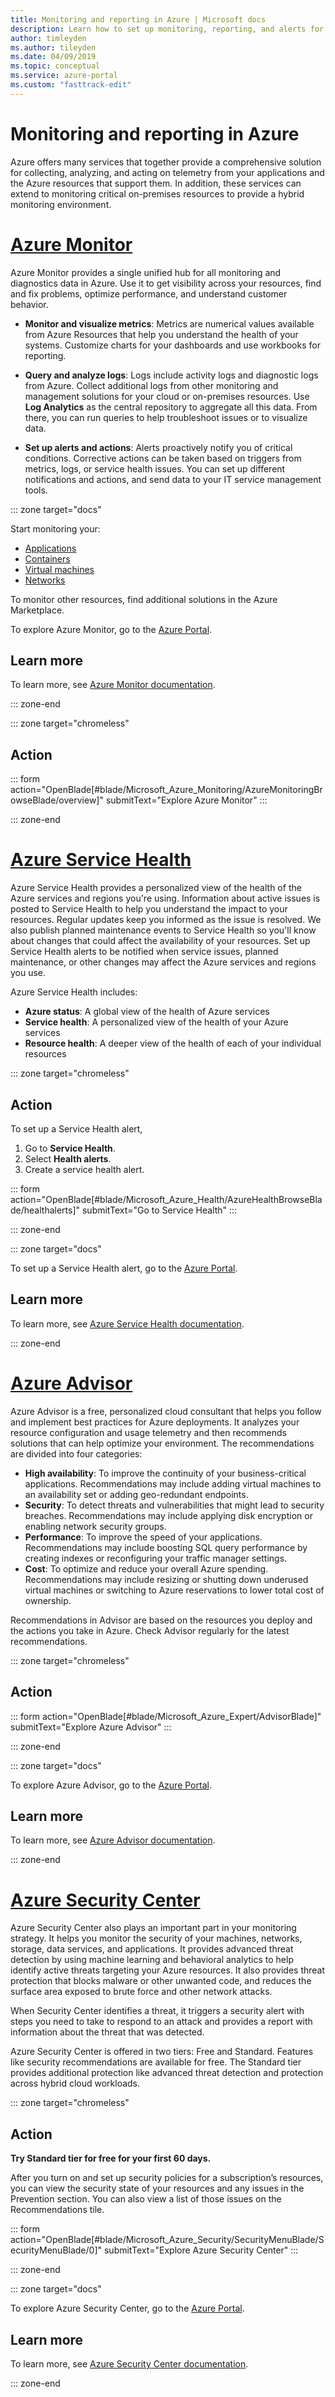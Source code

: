 ```yaml
---
title: Monitoring and reporting in Azure | Microsoft docs
description: Learn how to set up monitoring, reporting, and alerts for your Azure management environment
author: timleyden
ms.author: tileyden
ms.date: 04/09/2019
ms.topic: conceptual
ms.service: azure-portal
ms.custom: "fasttrack-edit"
---
```

# Monitoring and reporting in Azure

Azure offers many services that together provide a comprehensive solution for collecting, analyzing, and acting on telemetry from your applications and the Azure resources that support them. In addition, these services can extend to monitoring critical on-premises resources to provide a hybrid monitoring environment.

# [Azure Monitor](#tab/AzureMonitor)

Azure Monitor provides a single unified hub for all monitoring and diagnostics data in Azure. Use it to get visibility across your resources, find and fix problems, optimize performance, and understand customer behavior.

* **Monitor and visualize metrics**: Metrics are numerical values available from Azure Resources that help you understand the health of your systems. Customize charts for your dashboards and use workbooks for reporting.

* **Query and analyze logs**: Logs include activity logs and diagnostic logs from Azure. Collect additional logs from other monitoring and management solutions for your cloud or on-premises resources. Use **Log Analytics** as the central repository to aggregate all this data. From there, you can run queries to help troubleshoot issues or to visualize data.

* **Set up alerts and actions**: Alerts proactively notify you of critical conditions. Corrective actions can be taken based on triggers from metrics, logs, or service health issues. You can set up different notifications and actions, and send data to your IT service management tools.

::: zone target="docs"

 Start monitoring your:

* [Applications](/azure/application-insights/app-insights-overview)
* [Containers](/azure/monitoring/monitoring-container-overview)
* [Virtual machines](/azure/monitoring/monitoring-service-map)
* [Networks](/azure/networking/network-monitoring-overview)

To monitor other resources, find additional solutions in the Azure Marketplace.

To explore Azure Monitor, go to the [Azure Portal](https://portal.azure.com/#blade/Microsoft_Azure_Monitoring/AzureMonitoringBrowseBlade/overview).

## Learn more

To learn more, see [Azure Monitor documentation](/azure/monitoring-and-diagnostics/).

::: zone-end

::: zone target="chromeless"
## Action


::: form action="OpenBlade[#blade/Microsoft_Azure_Monitoring/AzureMonitoringBrowseBlade/overview]" submitText="Explore Azure Monitor" :::

::: zone-end

# [Azure Service Health](#tab/AzureServiceHealth)
Azure Service Health provides a personalized view of the health of the Azure services and regions you're using. Information about active issues is posted to Service Health to help you understand the impact to your resources. Regular updates keep you informed as the issue is resolved. We also publish planned maintenance events to Service Health so you'll know about changes that could affect the availability of your resources. Set up Service Health alerts to be notified when service issues, planned maintenance, or other changes may affect the Azure services and regions you use.

Azure Service Health includes:

* **Azure status**: A global view of the health of Azure services
* **Service health**: A personalized view of the health of your Azure services
* **Resource health**: A deeper view of the health of each of your individual resources

::: zone target="chromeless"
## Action

To set up a Service Health alert,

1. Go to **Service Health**.
2. Select **Health alerts**.
3. Create a service health alert.

::: form action="OpenBlade[#blade/Microsoft_Azure_Health/AzureHealthBrowseBlade/healthalerts]" submitText="Go to Service Health" :::

::: zone-end

::: zone target="docs"

To set up a Service Health alert, go to the [Azure Portal](https://portal.azure.com/#blade/Microsoft_Azure_Health/AzureHealthBrowseBlade/healthalerts).


## Learn more

To learn more, see [Azure Service Health documentation](/azure/service-health/).

::: zone-end

# [Azure Advisor](#tab/AzureAdvisor)
Azure Advisor is a free, personalized cloud consultant that helps you follow and implement best practices for Azure deployments. It analyzes your resource configuration and usage telemetry and then recommends solutions that can help optimize your environment. The recommendations are divided into four categories:

* **High availability**: To improve the continuity of your business-critical applications. Recommendations may include adding virtual machines to an availability set or adding geo-redundant endpoints.
* **Security**: To detect threats and vulnerabilities that might lead to security breaches. Recommendations may include applying disk encryption or enabling network security groups.
* **Performance**: To improve the speed of your applications. Recommendations may include boosting SQL query performance by creating indexes or reconfiguring your traffic manager settings.
* **Cost**: To optimize and reduce your overall Azure spending. Recommendations may include resizing or shutting down underused virtual machines or switching to Azure reservations to lower total cost of ownership.

Recommendations in Advisor are based on the resources you deploy and the actions you take in Azure. Check Advisor regularly for the latest recommendations.

::: zone target="chromeless"
## Action
::: form action="OpenBlade[#blade/Microsoft_Azure_Expert/AdvisorBlade]" submitText="Explore Azure Advisor" :::

::: zone-end

::: zone target="docs"

To explore Azure Advisor, go to the [Azure Portal](https://portal.azure.com/#blade/Microsoft_Azure_Expert/AdvisorBlade).


## Learn more

To learn more, see [Azure Advisor documentation](/azure/advisor/).

::: zone-end



# [Azure Security Center](#tab/AzureSecurityCenter)

Azure Security Center also plays an important part in your monitoring strategy. It helps you monitor the security of your machines, networks, storage, data services, and applications. It provides advanced threat detection by using machine learning and behavioral analytics to help identify active threats targeting your Azure resources. It also provides threat protection that blocks malware or other unwanted code, and reduces the surface area exposed to brute force and other network attacks.

When Security Center identifies a threat, it triggers a security alert with steps you need to take to respond to an attack and provides a report with information about the threat that was detected.

Azure Security Center is offered in two tiers: Free and Standard. Features like security recommendations are available for free. The Standard tier provides additional protection like advanced threat detection and protection across hybrid cloud workloads.

::: zone target="chromeless"

## Action
**Try Standard tier for free for your first 60 days.**
 
After you turn on and set up security policies for a subscription’s resources, you can view the security state of your resources and any issues in the Prevention section. You can also view a list of those issues on the Recommendations tile.

::: form action="OpenBlade[#blade/Microsoft_Azure_Security/SecurityMenuBlade/SecurityMenuBlade/0]" submitText="Explore Azure Security Center" :::

::: zone-end

::: zone target="docs"

To explore Azure Security Center, go to the [Azure Portal](https://portal.azure.com/#blade/Microsoft_Azure_Security/SecurityMenuBlade/SecurityMenuBlade/0).


## Learn more

To learn more, see [Azure Security Center documentation](/azure/security-center/).

::: zone-end
